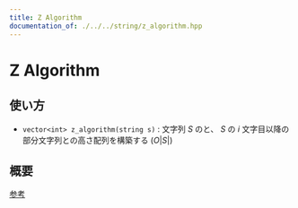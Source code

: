```yaml
---
title: Z Algorithm
documentation_of: ./../../string/z_algorithm.hpp
---
```


# Z Algorithm

## 使い方

- ``vector<int> z_algorithm(string s)`` : 文字列 $S$ のと、 $S$ の $i$ 文字目以降の部分文字列との高さ配列を構築する $(O|S|)$

## 概要

[参考](https://qiita.com/hotman78/items/b8986a23b8fdfe25c9fb#z-algorithm)
